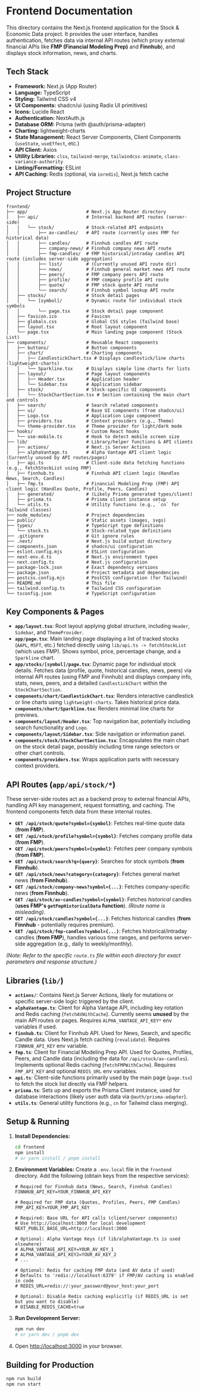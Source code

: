 # Frontend Documentation

This directory contains the Next.js frontend application for the Stock & Economic Data project. It provides the user interface, handles authentication, fetches data via internal API routes (which proxy external financial APIs like **FMP (Financial Modeling Prep)** and **Finnhub**), and displays stock information, news, and charts.

## Tech Stack

*   **Framework:** Next.js (App Router)
*   **Language:** TypeScript
*   **Styling:** Tailwind CSS v4
*   **UI Components:** shadcn/ui (using Radix UI primitives)
*   **Icons:** Lucide React
*   **Authentication:** NextAuth.js
*   **Database ORM:** Prisma (with @auth/prisma-adapter)
*   **Charting:** lightweight-charts
*   **State Management:** React Server Components, Client Components (`useState`, `useEffect`, etc.)
*   **API Client:** Axios
*   **Utility Libraries:** `clsx`, `tailwind-merge`, `tailwindcss-animate`, `class-variance-authority`
*   **Linting/Formatting:** ESLint
*   **API Caching:** Redis (optional, via `ioredis`), Next.js fetch cache

## Project Structure

```
frontend/
├── app/                      # Next.js App Router directory
│   ├── api/                  # Internal backend API routes (server-side)
│   │   └── stock/            # Stock-related API endpoints
│   │       ├── av-candles/   # API route (currently uses FMP for historical data)
│   │       ├── candles/      # Finnhub candles API route
│   │       ├── company-news/ # Finnhub company news API route
│   │       ├── fmp-candles/  # FMP historical/intraday candles API route (includes server-side aggregation)
│   │       ├── list/         # (Currently unused API route dir)
│   │       ├── news/         # Finnhub general market news API route
│   │       ├── peers/        # FMP company peers API route
│   │       ├── profile/      # FMP company profile API route
│   │       ├── quote/        # FMP stock quote API route
│   │       └── search/       # Finnhub symbol lookup API route
│   ├── stocks/               # Stock detail pages
│   │   └── [symbol]/         # Dynamic route for individual stock symbols
│   │       └── page.tsx      # Stock detail page component
│   ├── favicon.ico           # Favicon
│   ├── globals.css           # Global CSS styles (Tailwind base)
│   ├── layout.tsx            # Root layout component
│   └── page.tsx              # Main landing page component (Stock List)
├── components/               # Reusable React components
│   ├── buttons/              # Button components
│   ├── chart/                # Charting components
│   │   ├── CandlestickChart.tsx # Displays candlestick/line charts (lightweight-charts)
│   │   └── Sparkline.tsx     # Displays simple line charts for lists
│   ├── layout/               # Page layout components
│   │   ├── Header.tsx        # Application header
│   │   └── Sidebar.tsx       # Application sidebar
│   ├── stock/                # Stock-specific UI components
│   │   └── StockChartSection.tsx # Section containing the main chart and controls
│   ├── search/               # Search related components
│   ├── ui/                   # Base UI components (from shadcn/ui)
│   ├── Logo.tsx              # Application Logo component
│   ├── providers.tsx         # Context providers (e.g., Theme)
│   └── theme-provider.tsx    # Theme provider for light/dark mode
├── hooks/                    # Custom React hooks
│   └── use-mobile.ts         # Hook to detect mobile screen size
├── lib/                      # Library/helper functions & API clients
│   ├── actions/              # Next.js Server Actions
│   ├── alphaVantage.ts       # Alpha Vantage API client logic (Currently unused by API routes/pages)
│   ├── api.ts                # Client-side data fetching functions (e.g., fetchStockList using FMP)
│   ├── finnhub.ts            # Finnhub API client logic (Handles News, Search, Candles)
│   ├── fmp.ts                # Financial Modeling Prep (FMP) API client logic (Handles Quote, Profile, Peers, Candles)
│   ├── generated/            # (Likely Prisma generated types/client)
│   ├── prisma.ts             # Prisma client instance setup
│   └── utils.ts              # Utility functions (e.g., `cn` for Tailwind classes)
├── node_modules/             # Project dependencies
├── public/                   # Static assets (images, svgs)
├── types/                    # TypeScript type definitions
│   └── stock.ts              # Stock-related type definitions
├── .gitignore                # Git ignore rules
├── .next/                    # Next.js build output directory
├── components.json           # shadcn/ui configuration
├── eslint.config.mjs         # ESLint configuration
├── next-env.d.ts             # Next.js environment types
├── next.config.ts            # Next.js configuration
├── package-lock.json         # Exact dependency versions
├── package.json              # Project metadata and dependencies
├── postcss.config.mjs        # PostCSS configuration (for Tailwind)
├── README.md                 # This file
├── tailwind.config.ts        # Tailwind CSS configuration
└── tsconfig.json             # TypeScript configuration
```

## Key Components & Pages

*   **`app/layout.tsx`**: Root layout applying global structure, including `Header`, `Sidebar`, and `ThemeProvider`.
*   **`app/page.tsx`**: Main landing page displaying a list of tracked stocks (`AAPL`, `MSFT`, etc.) fetched directly using `lib/api.ts -> fetchStockList` (which uses FMP). Shows symbol, price, percentage change, and a `Sparkline` chart.
*   **`app/stocks/[symbol]/page.tsx`**: Dynamic page for individual stock details. Fetches data (profile, quote, historical candles, news, peers) via internal API routes (using FMP and Finnhub) and displays company info, stats, news, peers, and a detailed `CandlestickChart` within the `StockChartSection`.
*   **`components/chart/CandlestickChart.tsx`**: Renders interactive candlestick or line charts using `lightweight-charts`. Takes historical price data.
*   **`components/chart/Sparkline.tsx`**: Renders minimal line charts for previews.
*   **`components/layout/Header.tsx`**: Top navigation bar, potentially including search functionality and `Logo`.
*   **`components/layout/Sidebar.tsx`**: Side navigation or information panel.
*   **`components/stock/StockChartSection.tsx`**: Encapsulates the main chart on the stock detail page, possibly including time range selectors or other chart controls.
*   **`components/providers.tsx`**: Wraps application parts with necessary context providers.

## API Routes (`app/api/stock/*`)

These server-side routes act as a backend proxy to external financial APIs, handling API key management, request formatting, and caching. The frontend components fetch data from these internal routes.

*   **`GET /api/stock/quote?symbol={symbol}`**: Fetches real-time quote data (**from FMP**).
*   **`GET /api/stock/profile?symbol={symbol}`**: Fetches company profile data (**from FMP**).
*   **`GET /api/stock/peers?symbol={symbol}`**: Fetches peer company symbols (**from FMP**).
*   **`GET /api/stock/search?q={query}`**: Searches for stock symbols (**from Finnhub**).
*   **`GET /api/stock/news?category={category}`**: Fetches general market news (**from Finnhub**).
*   **`GET /api/stock/company-news?symbol={...}`**: Fetches company-specific news (**from Finnhub**).
*   **`GET /api/stock/av-candles?symbol={symbol}`**: Fetches *historical* candles (**uses FMP's `getFmpHistoricalData` function**). *(Route name is misleading)*.
*   **`GET /api/stock/candles?symbol={...}`**: Fetches historical candles (**from Finnhub** - potentially requires premium).
*   **`GET /api/stock/fmp-candles?symbol={...}`**: Fetches historical/intraday candles (**from FMP**), handles various time ranges, and performs server-side aggregation (e.g., daily to weekly/monthly).

*(Note: Refer to the specific `route.ts` file within each directory for exact parameters and response structure.)*

## Libraries (`lib/`)

*   **`actions/`**: Contains Next.js Server Actions, likely for mutations or specific server-side logic triggered by the client.
*   **`alphaVantage.ts`**: Client for Alpha Vantage API, including key rotation and Redis caching (`fetchAVWithCache`). Currently seems **unused** by the main API routes or pages. Requires `ALPHA_VANTAGE_API_KEY*` env variables if used.
*   **`finnhub.ts`**: Client for Finnhub API. Used for News, Search, and specific Candle data. Uses Next.js fetch caching (`revalidate`). Requires `FINNHUB_API_KEY` env variable.
*   **`fmp.ts`**: Client for Financial Modeling Prep API. Used for Quotes, Profiles, Peers, and Candle data (including the data for `/api/stock/av-candles`). Implements optional Redis caching (`fetchFMPWithCache`). Requires `FMP_API_KEY` and optional `REDIS_URL` env variables.
*   **`api.ts`**: Client-side functions primarily used by the main page (`page.tsx`) to fetch the stock list directly via FMP helpers.
*   **`prisma.ts`**: Sets up and exports the Prisma Client instance, used for database interactions (likely user auth data via `@auth/prisma-adapter`).
*   **`utils.ts`**: General utility functions (e.g., `cn` for Tailwind class merging).

## Setup & Running

1.  **Install Dependencies:**
    ```bash
    cd frontend
    npm install
    # or yarn install / pnpm install
    ```
2.  **Environment Variables:** Create a `.env.local` file in the `frontend` directory. Add the following (obtain keys from the respective services):

    ```dotenv
    # Required for Finnhub data (News, Search, Finnhub Candles)
    FINNHUB_API_KEY=YOUR_FINNHUB_API_KEY

    # Required for FMP data (Quotes, Profiles, Peers, FMP Candles)
    FMP_API_KEY=YOUR_FMP_API_KEY

    # Required: Base URL for API calls (client/server components)
    # Use http://localhost:3000 for local development
    NEXT_PUBLIC_BASE_URL=http://localhost:3000

    # Optional: Alpha Vantage Keys (if lib/alphaVantage.ts is used elsewhere)
    # ALPHA_VANTAGE_API_KEY=YOUR_AV_KEY_1
    # ALPHA_VANTAGE_API_KEY2=YOUR_AV_KEY_2
    # ...

    # Optional: Redis for caching FMP data (and AV data if used)
    # Defaults to 'redis://localhost:6379' if FMP/AV caching is enabled in code
    # REDIS_URL=redis://:your_password@your_host:your_port

    # Optional: Disable Redis caching explicitly (if REDIS_URL is set but you want to disable)
    # DISABLE_REDIS_CACHE=true
    ```

3.  **Run Development Server:**
    ```bash
    npm run dev
    # or yarn dev / pnpm dev
    ```
4.  Open [http://localhost:3000](http://localhost:3000) in your browser.

## Building for Production

```bash
npm run build
npm run start
```